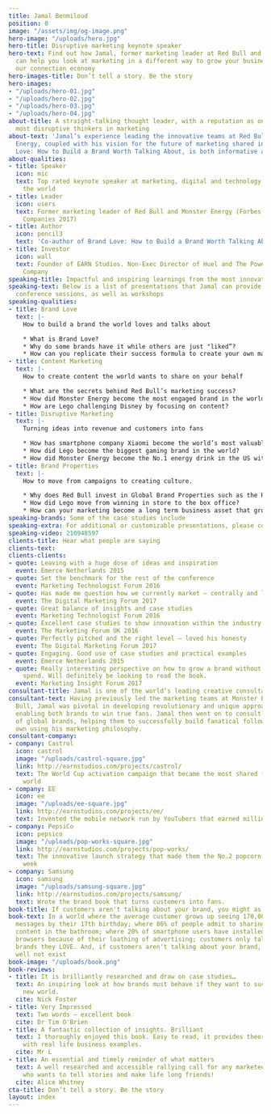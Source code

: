 ```yaml
---
title: Jamal Benmiloud
position: 0
image: "/assets/img/og-image.png"
hero-image: "/uploads/hero.jpg"
hero-title: Disruptive marketing keynote speaker
hero-text: Find out how Jamal, former marketing leader at Red Bull and Monster Energy,
  can help you look at marketing in a different way to grow your business faster in
  our connection economy
hero-images-title: Don’t tell a story. Be the story
hero-images:
- "/uploads/hero-01.jpg"
- "/uploads/hero-02.jpg"
- "/uploads/hero-03.jpg"
- "/uploads/hero-04.jpg"
about-title: A straight-talking thought leader, with a reputation as one of the world’s
  most disruptive thinkers in marketing
about-text: 'Jamal’s experience leading the innovative teams at Red Bull and Monster
  Energy, coupled with his vision for the future of marketing shared in his book Brand
  Love: How to Build a Brand Worth Talking About, is both informative and inspiring'
about-qualities:
- title: Speaker
  icon: mic
  text: Top rated keynote speaker at marketing, digital and technology events around
    the world
- title: Leader
  icon: users
  text: Former marketing leader of Red Bull and Monster Energy (Forbes Most Innovative
    Companies 2017)
- title: Author
  icon: pencil3
  text: 'Co-author of Brand Love: How to Build a Brand Worth Talking About'
- title: Investor
  icon: wall
  text: Founder of EARN Studios. Non-Exec Director of Huel and The Powerful Water
    Company
speaking-title: Impactful and inspiring learnings from the most innovative businesses
speaking-text: Below is a list of presentations that Jamal can provide as keynotes,
  conference sessions, as well as workshops
speaking-qualities:
- title: Brand Love
  text: |-
    How to build a brand the world loves and talks about

    * What is Brand Love? 
    * Why do some brands have it while others are just "liked”? 
    * How can you replicate their success formula to create your own marketing team of millions? 
- title: Content Marketing
  text: |-
    How to create content the world wants to share on your behalf

    * What are the secrets behind Red Bull’s marketing success?
    * How did Monster Energy become the most engaged brand in the world without spending a dollar on advertising?
    * How are Lego challenging Disney by focusing on content?
- title: Disruptive Marketing
  text: |-
    Turning ideas into revenue and customers into fans

    * How has smartphone company Xiaomi become the world’s most valuable startup you’ve never heard of?
    * How did Lego become the biggest gaming brand in the world?
    * How did Monster Energy become the No.1 energy drink in the US without spending a dollar on advertising?
- title: Brand Properties
  text: |-
    How to move from campaigns to creating culture.

    * Why does Red Bull invest in Global Brand Properties such as the Red Bull Air Race, Red Bull Racing and RB Leipzig?
    * How did Lego move from winning in store to the box office?
    * How can your marketing become a long term business asset that grows in value?
speaking-brands: Some of the case studies include
speaking-extra: For additional or customizable presentations, please contact us
speaking-video: 210948597
clients-title: Hear what people are saying
clients-text: 
clients-clients:
- quote: Leaving with a huge dose of ideas and inspiration
  event: Emerce Netherlands 2015
- quote: Set the benchmark for the rest of the conference
  event: Marketing Technologist Forum 2016
- quote: Has made me question how we currently market — centrally and locally
  event: The Digital Marketing Forum 2017
- quote: Great balance of insights and case studies
  event: Marketing Technologist Forum 2016
- quote: Excellent case studies to show innovation within the industry
  event: The Marketing Forum UK 2016
- quote: Perfectly pitched and the right level — loved his honesty
  event: The Digital Marketing Forum 2017
- quote: Engaging. Good use of case studies and practical examples
  event: Emerce Netherlands 2015
- quote: Really interesting perspective on how to grow a brand without huge media
    spend. Will definitely be looking to read the book.
  event: Marketing Insight Forum 2017
consultant-title: Jamal is one of the world’s leading creative consultants
consultant-text: Having previously led the marketing teams at Monster Energy and Red
  Bull, Jamal was pivotal in developing revolutionary and unique approaches to marketing,
  enabling both brands to win true fans. Jamal then went on to consult for a host
  of global brands, helping them to successfully build fanatical followings of their
  own using his marketing philosophy.
consultant-company:
- company: Castrol
  icon: castrol
  image: "/uploads/castrol-square.jpg"
  link: http://earnstudios.com/projects/castrol/
  text: The World Cup activation campaign that became the most shared film in the
    world
- company: EE
  icon: ee
  image: "/uploads/ee-square.jpg"
  link: http://earnstudios.com/projects/ee/
  text: Invented the mobile network run by YouTubers that earned millions
- company: PepsiCo
  icon: pepsico
  image: "/uploads/pop-works-square.jpg"
  link: http://earnstudios.com/projects/pop-works/
  text: The innovative launch strategy that made them the No.2 popcorn in their first
    week
- company: Samsung
  icon: samsung
  image: "/uploads/samsung-square.jpg"
  link: http://earnstudios.com/projects/samsung/
  text: Wrote the brand book that turns customers into fans.
book-title: If customers aren't talking about your brand, you might as well not exist
book-text: In a world where the average customer grows up seeing 170,000 marketing
  messages by their 17th birthday; where 86% of people admit to sharing social media
  content in the bathroom; where 20% of smartphone users have installed adblocking
  browsers because of their loathing of advertising; customers only talk about the
  brands they LOVE. And, if customers aren't talking about your brand, you might as
  well not exist
book-image: "/uploads/book.png"
book-reviews:
- title: It is brilliantly researched and draw on case studies…
  text: An inspiring look at how brands must behave if they want to succeed in the
    new world.
  cite: Nick Foster
- title: Very Impressed
  text: Two words — excellent book
  cite: Dr Tim O'Brien
- title: A fantastic collection of insights. Brilliant
  text: I thoroughly enjoyed this book. Easy to read, it provides theories and insights
    with real life business examples.
  cite: Mr L
- title: An essential and timely reminder of what matters
  text: A well researched and accessible rallying call for any marketeer or brand
    who wants to tell stories and make life long friends!
  cite: Alice Whitney
cta-title: Don’t tell a story. Be the story
layout: index
---
```


